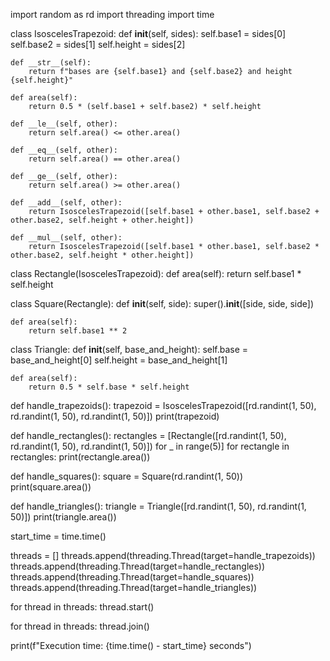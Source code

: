 import random as rd
import threading
import time

class IsoscelesTrapezoid:
    def __init__(self, sides):
        self.base1 = sides[0]
        self.base2 = sides[1]
        self.height = sides[2]

    def __str__(self):
        return f"bases are {self.base1} and {self.base2} and height {self.height}"

    def area(self):
        return 0.5 * (self.base1 + self.base2) * self.height

    def __le__(self, other):
        return self.area() <= other.area()

    def __eq__(self, other):
        return self.area() == other.area()

    def __ge__(self, other):
        return self.area() >= other.area()

    def __add__(self, other):
        return IsoscelesTrapezoid([self.base1 + other.base1, self.base2 + other.base2, self.height + other.height])

    def __mul__(self, other):
        return IsoscelesTrapezoid([self.base1 * other.base1, self.base2 * other.base2, self.height * other.height])
    
class Rectangle(IsoscelesTrapezoid):
    def area(self):
        return self.base1 * self.height

class Square(Rectangle):
    def __init__(self, side):
        super().__init__([side, side, side])

    def area(self):
        return self.base1 ** 2

class Triangle:
    def __init__(self, base_and_height):
        self.base = base_and_height[0]
        self.height = base_and_height[1]

    def area(self):
        return 0.5 * self.base * self.height


def handle_trapezoids():
    trapezoid = IsoscelesTrapezoid([rd.randint(1, 50), rd.randint(1, 50), rd.randint(1, 50)])
    print(trapezoid)

def handle_rectangles():
    rectangles = [Rectangle([rd.randint(1, 50), rd.randint(1, 50), rd.randint(1, 50)]) for _ in range(5)]
    for rectangle in rectangles:
        print(rectangle.area())

def handle_squares():
    square = Square(rd.randint(1, 50))
    print(square.area())

def handle_triangles():
    triangle = Triangle([rd.randint(1, 50), rd.randint(1, 50)])
    print(triangle.area())  

start_time = time.time()

threads = []
threads.append(threading.Thread(target=handle_trapezoids))
threads.append(threading.Thread(target=handle_rectangles))
threads.append(threading.Thread(target=handle_squares))
threads.append(threading.Thread(target=handle_triangles))

for thread in threads:
    thread.start()

for thread in threads:
    thread.join()

print(f"Execution time: {time.time() - start_time} seconds")
